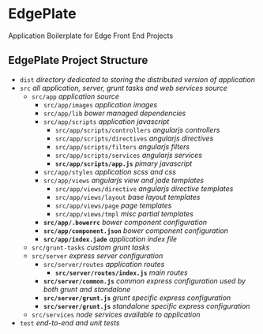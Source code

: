 # EdgePlate

Application Boilerplate for Edge Front End Projects

## EdgePlate Project Structure

- `dist` *directory dedicated to storing the distributed version of application*
- `src` *all application, server, grunt tasks and web services source*
    - `src/app` *application source*
        - `src/app/images` *application images*
        - `src/app/lib` *bower managed dependencies*
        - `src/app/scripts` *application javascript*
            - `src/app/scripts/controllers` *angularjs controllers*
            - `src/app/scripts/directives` *angularjs directives*
            - `src/app/scripts/filters` *angularjs filters*
            - `src/app/scripts/services` *angularjs services*
            - **`src/app/scripts/app.js`** *pimary javascript*
        - `src/app/styles` *application scss and css*
        - `src/app/views` *angularjs view and jade templates*
            - `src/app/views/directive` *angularjs directive templates*
            - `src/app/views/layout` *base layout templates*
            - `src/app/views/page` *page templates*
            - `src/app/views/tmpl` *misc partial templates*
        - **`src/app/.bowerrc`** *bower component configuration*
        - **`src/app/component.json`** *bower component configuration*
        - **`src/app/index.jade`** *application index file*
    - `src/grunt-tasks` *custom grunt tasks*
    - `src/server` *express server configuration*
        - `src/server/routes` *application routes*
            - **`src/server/routes/index.js`** *main routes*
        - **`src/server/common.js`** *common express configuration used by both grunt and standalone*
        - **`src/server/grunt.js`** *grunt specific express configuration*
        - **`src/server/grunt.js`** *standalone specific express configuration*
    - `src/services` *node services available to application*
- `test` *end-to-end and unit tests*
